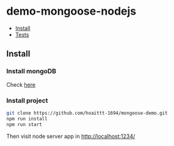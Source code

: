 # demo-mongoose-nodejs

- [Install](#install)
- [Tests](#tests)


## Install

### Install mongoDB
Check [here](https://docs.mongodb.com/manual/tutorial/install-mongodb-on-ubuntu/)

### Install project

```sh
git clone https://github.com/hoaittt-1694/mongoose-demo.git
npm run install
npm run start
```

Then visit node server app in [http://localhost:1234/](http://localhost:1234/)
